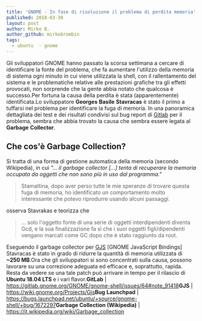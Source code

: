 ```yaml
---
title: 'GNOME - In fase di risoluzione il problema di perdita memoria'
published: 2018-03-30
layout: post
author: Mirko B.
author_github: mirkobrombin
tags:
  - ubuntu  - gnome
---
```

Gli sviluppatori GNOME hanno passato la scorsa settimana a cercare di identificare la fonte del problema, che fa aumentare l'utilizzo della memoria di sistema ogni minuto in cui viene utilizzata la shell, con il rallentamento del sistema e le problematiche relative alle prestazioni grafiche tra gli effetti provocati, non sorprende che la gente abbia notato che qualcosa è successo.Per fortuna la causa della perdita è stata (apparentemente) identificata.Lo sviluppatore <strong>Georges</strong> <strong>Basile</strong> <strong>Stavracas</strong> è stato il primo a tuffarsi nel problema per identificare la fuga di memoria. In una panoramica dettagliata dei test e dei risultati condivisi sul bug report di <a href="https://gitlab.gnome.org/GNOME/gnome-shell/issues/64#note_91418">Gitlab</a> per il problema, sembra che abbia trovato la causa che sembra essere legata al <strong>Garbage</strong> <strong>Collector</strong>.<h2>Che cos'è Garbage Collection?</h2>Si tratta di una forma di gestione automatica della memoria (secondo Wikipedia), in cui <em>"... il garbage collector [...] tenta di recuperare la memoria occupata da oggetti che non sono più in uso dal programma."</em><blockquote>Stamattina, dopo aver perso tutte le mie speranze di trovare questa fuga di memoria, ho identificato un comportamento molto interessante che potevo riprodurre usando alcuni passaggi.</blockquote>osserva Stavrakas e teorizza che<blockquote>... solo l'oggetto fonte di una serie di oggetti interdipendenti diventa Gcd, e la sua finalizzazione fa sì che i suoi oggetti figli/dipendenti vengano marcati come GC dopo che è stato raggiunto da root.</blockquote>Eseguendo il garbage collector per <a href="https://wiki.gnome.org/Projects/Gjs">GJS</a> [GNOME JavaScript Bindings] Stavracas è stato in grado di ridurre la quantità di memoria utilizzata di <strong>~250 MB</strong>.Ora che gli sviluppatori si sono concentrati sulla causa, possono lavorare su una correzione adeguata ed efficace e, soprattutto, rapida. Resta da vedere se una tale patch può arrivare in tempo per il rilascio di <strong>Ubuntu 18.04 LTS </strong>e i vari flavor.<strong>GitLab</strong> | <a href="https://gitlab.gnome.org/GNOME/gnome-shell/issues/64#note_91418">https://gitlab.gnome.org/GNOME/gnome-shell/issues/64#note_91418</a><strong>GJS</strong> | <a href="https://wiki.gnome.org/Projects/Gjs">https://wiki.gnome.org/Projects/Gjs</a><strong>Bug</strong> <strong>Launchpad</strong> | <a href="https://bugs.launchpad.net/ubuntu/+source/gnome-shell/+bug/1672297">https://bugs.launchpad.net/ubuntu/+source/gnome-shell/+bug/1672297</a><strong>Garbage Collection (Wikipedia)</strong> | <a href="https://it.wikipedia.org/wiki/Garbage_collection">https://it.wikipedia.org/wiki/Garbage_collection</a>